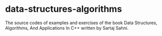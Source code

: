 # data-structures-algorithms
The source codes of examples and exercises of the book Data Structures, Algorithms, And Applications In C++ written by Sartaj Sahni.
